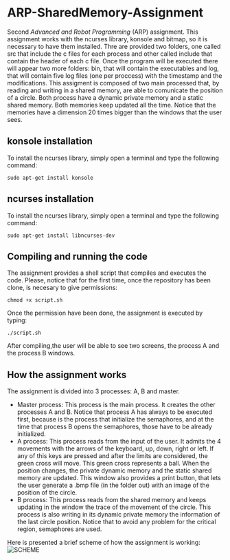 # ARP-SharedMemory-Assignment
Second *Advanced and Robot Programming* (ARP) assignment. This assignment works with the ncurses library, konsole and bitmap, so it is necessary to have them installed. Thre are provided two folders, one called src that include the c files for each process and other called include that contain the header of each c file. Once the program will be executed there will appear two more folders: bin, that will contain the executables and log, that will contain five log files (one per proccess) with the timestamp and the modifications.
This assigment is composed of two main processed that, by reading and writing in a shared memory, are able to comunicate the position of a circle. Both process have a dynamic private memory and a static shared memory. Both memories keep updated all the time. Notice that the memories have a dimension 20 times bigger than the windows that the user sees.
## konsole installation
To install the ncurses library, simply open a terminal and type the following command:
```console
sudo apt-get install konsole
```

## ncurses installation
To install the ncurses library, simply open a terminal and type the following command:
```console
sudo apt-get install libncurses-dev
```

## Compiling and running the code
The assignment provides a shell script that compiles and executes the code. Please, notice that for the first time, once the repository has been clone, is necesary to give permissions:
```console
chmod +x script.sh
```
Once the permission have been done, the assignment is executed by typing:
```console
./script.sh
```
After compiling,the user will be able to see two screens, the process A and the process B windows.

## How the assignment works
The assignment is divided into 3 processes: A, B and master.
* Master process: This process is the main process. It creates the other processes A and B. Notice that process A has always to be executed first, because is the process that initialize the semaphores, and at the time that process B opens the semaphores, those have to be already initialized.
* A process: This process reads from the input of the user. It admits the 4 movements with the arrows of the keyboard, up, down, right or left. If any of this keys are pressed and after the limits are considered, the green cross will move. This green cross represents a ball. When the position changes, the private dynamic memory and the static shared memory are updated. This window also provides a print button, that lets the user generate a .bmp file (in the folder out) with an image of the position of the circle.
* B process: This process reads from the shared memory and keeps updating in the window the trace of the movement of the circle. This process is also writing in its dynamic private memory the information of the last circle position.
Notice that to avoid any problem for the critical region, semaphores are used.

Here is presented a brief scheme of how the assignment is working:
![SCHEME](https://github.com/isacg5/first_assignmentARP/blob/main/resources/SCHEME.png)
